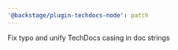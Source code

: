 ```yaml
---
'@backstage/plugin-techdocs-node': patch
---
```


Fix typo and unify TechDocs casing in doc strings
